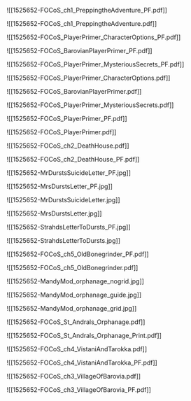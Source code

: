 ![[1525652-FOCoS_ch1_PreppingtheAdventure_PF.pdf]]

![[1525652-FOCoS_ch1_PreppingtheAdventure.pdf]]

![[1525652-FOCoS_PlayerPrimer_CharacterOptions_PF.pdf]]

![[1525652-FOCoS_BarovianPlayerPrimer_PF.pdf]]

![[1525652-FOCoS_PlayerPrimer_MysteriousSecrets_PF.pdf]]

![[1525652-FOCoS_PlayerPrimer_CharacterOptions.pdf]]

![[1525652-FOCoS_BarovianPlayerPrimer.pdf]]

![[1525652-FOCoS_PlayerPrimer_MysteriousSecrets.pdf]]

![[1525652-FOCoS_PlayerPrimer_PF.pdf]]

![[1525652-FOCoS_PlayerPrimer.pdf]]

![[1525652-FOCoS_ch2_DeathHouse.pdf]]

![[1525652-FOCoS_ch2_DeathHouse_PF.pdf]]

![[1525652-MrDurstsSuicideLetter_PF.jpg]]

![[1525652-MrsDurstsLetter_PF.jpg]]

![[1525652-MrDurstsSuicideLetter.jpg]]

![[1525652-MrsDurstsLetter.jpg]]

![[1525652-StrahdsLetterToDursts_PF.jpg]]

![[1525652-StrahdsLetterToDursts.jpg]]

![[1525652-FOCoS_ch5_OldBonegrinder_PF.pdf]]

![[1525652-FOCoS_ch5_OldBonegrinder.pdf]]

![[1525652-MandyMod_orphanage_nogrid.jpg]]

![[1525652-MandyMod_orphanage_guide.jpg]]

![[1525652-MandyMod_orphanage_grid.jpg]]

![[1525652-FOCoS_St_Andrals_Orphanage.pdf]]

![[1525652-FOCoS_St_Andrals_Orphanage_Print.pdf]]

![[1525652-FOCoS_ch4_VistaniAndTarokka.pdf]]

![[1525652-FOCoS_ch4_VistaniAndTarokka_PF.pdf]]

![[1525652-FOCoS_ch3_VillageOfBarovia.pdf]]

![[1525652-FOCoS_ch3_VillageOfBarovia_PF.pdf]]